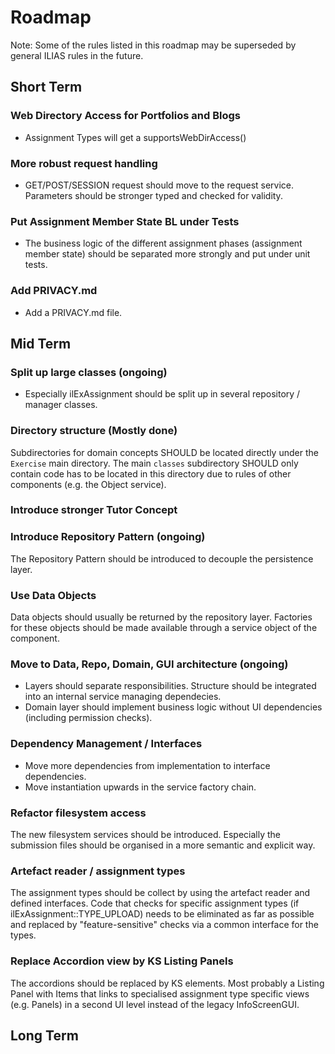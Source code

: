 # Roadmap

Note: Some of the rules listed in this roadmap may be superseded by general ILIAS rules in the future.

## Short Term

### Web Directory Access for Portfolios and Blogs

- Assignment Types will get a supportsWebDirAccess()

### More robust request handling

- GET/POST/SESSION request should move to the request service. Parameters should be stronger typed and checked for validity.

### Put Assignment Member State BL under Tests

- The business logic of the different assignment phases (assignment member state) should be separated more strongly and put under unit tests.

### Add PRIVACY.md

- Add a PRIVACY.md file.

## Mid Term

### Split up large classes (ongoing)

- Especially ilExAssignment should be split up in several repository / manager classes.

### Directory structure (Mostly done)

Subdirectories for domain concepts SHOULD be located directly under the `Exercise` main directory. The main `classes` subdirectory SHOULD only contain code has to be located in this directory due to rules of other components (e.g. the Object service).

### Introduce stronger Tutor Concept

### Introduce Repository Pattern (ongoing)

The Repository Pattern should be introduced to decouple the persistence layer.

### Use Data Objects

Data objects should usually be returned by the repository layer. Factories for these objects should be made available through a service object of the component.

### Move to Data, Repo, Domain, GUI architecture (ongoing)

- Layers should separate responsibilities. Structure should be integrated into an internal service managing dependecies.
- Domain layer should implement business logic without UI dependencies (including permission checks).

### Dependency Management / Interfaces

- Move more dependencies from implementation to interface dependencies.
- Move instantiation upwards in the service factory chain.

### Refactor filesystem access

The new filesystem services should be introduced. Especially the submission files should be organised in a more semantic and explicit way.

### Artefact reader / assignment types

The assignment types should be collect by using the artefact reader and defined interfaces. Code that checks for specific assignment types (if ilExAssignment::TYPE_UPLOAD) needs to be eliminated as far as possible and replaced by "feature-sensitive" checks via a common interface for the types.

### Replace Accordion view by KS Listing Panels

The accordions should be replaced by KS elements. Most probably a Listing Panel with Items that links to specialised assignment type specific views (e.g. Panels) in a second UI level instead of the legacy InfoScreenGUI.

## Long Term
